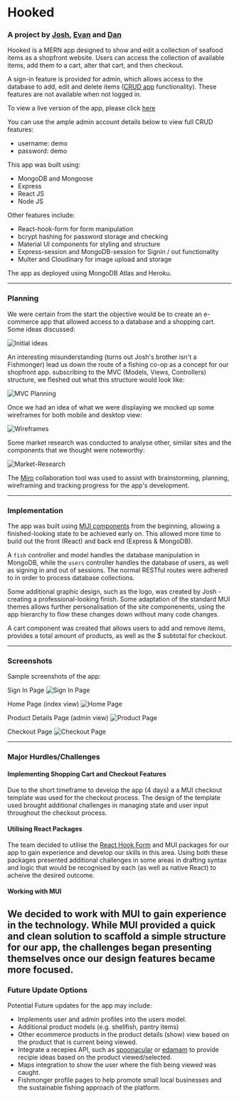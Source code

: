 # Hooked

### A project by [Josh](https://github.com/joshualev), [Evan](https://github.com/ecomtesse) and [Dan](https://github.com/drinkwithdan)

Hooked is a MERN app designed to show and edit a collection of seafood items as a shopfront website. Users can access the collection of available items, add them to a cart, alter that cart, and then checkout.

A sign-in feature is provided for admin, which allows access to the database to add, edit and delete items ([CRUD app](https://en.wikipedia.org/wiki/Create,_read,_update_and_delete) functionality). These features are not available when not logged in.

To view a live version of the app, please click [here](https://dashboard.heroku.com/apps)

You can use the ample admin account details below to view full CRUD features:
- username: demo
- password: demo

This app was built using:
- MongoDB and Mongoose
- Express
- React JS
- Node JS

Other features include:
- React-hook-form for form manipulation
- bcrypt hashing for password storage and checking
- Material UI components for styling and structure
- Express-session and MongoDB-session for Signin / out functionality
- Multer and Cloudinary for image upload and storage

The app as deployed using MongoDB Atlas and Heroku.

---

### Planning

We were certain from the start the objective would be to create an e-commerce app that allowed access to a database and a shopping cart. Some ideas discussed:

![Initial ideas](./readme-images/Hooked%20-%20Initial%20planning.jpg)

An interesting misunderstanding (turns out Josh's brother isn't a Fishmonger) lead us down the route of a fishing co-op as a concept for our shopfront app. subscribing to the MVC (Models, Views, Controllers) structure, we fleshed out what this structure would look like:

![MVC Planning](./readme-images/Hooked%20-%20MVC%20Planning.jpg)

Once we had an idea of what we were displaying we mocked up some wireframes for both mobile and desktop view:

![Wireframes](./readme-images/Hooked%20-%20Wireframes.jpg)

Some market research was conducted to analyse other, similar sites and the components that we thought were noteworthy:

![Market-Research](./readme-images/Hooked%20-%20Market%20Research.jpg)

The [Miro](https://miro.com/index/) collaboration tool was used to assist with brainstorming, planning, wireframing and tracking progress for the app's development.

---

### Implementation

The app was built using [MUI components](https://mui.com/components/) from the beginning, allowing a finished-looking state to be achieved early on. This allowed more time to build out the front (React) and back end (Express & MongoDB).

A `fish` controller and model handles the database manipulation in MongoDB, while the `users` controller handles the database of users, as well as signing in and out of sessions. The normal RESTful routes were adhered to in order to process database collections.

Some additional graphic design, such as the logo, was created by Josh - creating a professional-looking finish. Some adaptation of the standard MUI themes allows further personalisation of the site componenents, using the app hierarchy to flow these changes down without many code changes.

A cart component was created that allows users to add and remove items, provides a total amount of products, as well as the $ subtotal for checkout.

---

### Screenshots

Sample screenshots of the app:

Sign In Page
![Sign In Page](./readme-images/Hooked%20-%20Sign%20In%20Vew.png)

Home Page (index view)
![Home Page](./readme-images/Hooked%20-%20Home%3AIndex%20View.png)

Product Details Page (admin view)
![Product Page](./readme-images/Hooked%20-%20Details%20View.png)

Checkout Page
![Checkout Page](./readme-images/Hooked%20-%20Checkout%20View.png)

---

### Major Hurdles/Challenges

#### Implementing Shopping Cart and Checkout Features

Due to the short timeframe to develop the app (4 days) a a MUI checkout template was used for the checkout process. The design of the template used brought additional challenges in managing state and user input throughout the checkout process.

#### Utilising React Packages

The team decided to utilise the [React Hook Form](https://react-hook-form.com/) and MUI packages for our app to gain experience and develop our skills in this area. Using both these packages presented additional challenges in some areas in drafting syntax and logic that would be recognised by each (as well as native React) to acheive the desired outcome.

#### Working with MUI 

We decided to work with MUI to gain experience in the technology. While MUI provided a quick and clean solution to scaffold a simple structure for our app, the challenges began presenting themselves once our design features became more focused.
---

### Future Update Options
Potential Future updates for the app may include:
- Implements user and admin profiles into the users model.
- Additional product models (e.g. shellfish, pantry items)
- Other ecommerce products in the product details (show) view based on the product that is current being viewed.
- Integrate a recepies API, such as [spoonacular](https://spoonacular.com/food-api) or [edamam](https://developer.edamam.com/edamam-recipe-api) to provide recipie ideas based on the product viewed/selected.
- Maps integration to show the user where the fish being viewed was caught.
- Fishmonger profile pages to help promote small local businesses and the sustainable fishing approach of the platform.

